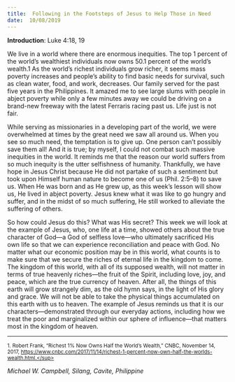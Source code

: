 ```yaml
---
title:  Following in the Footsteps of Jesus to Help Those in Need
date:  10/08/2019
---
```


**Introduction**: Luke 4:18, 19

We live in a world where there are enormous inequities. The top 1 percent of the world’s wealthiest individuals now owns 50.1 percent of the world’s wealth.1 As the world’s richest individuals grow richer, it seems mass poverty increases and people’s ability to find basic needs for survival, such as clean water, food, and work, decreases. Our family served for the past five years in the Philippines. It amazed me to see large slums with people in abject poverty while only a few minutes away we could be driving on a brand-new freeway with the latest Ferraris racing past us. Life just is not fair.

While serving as missionaries in a developing part of the world, we were overwhelmed at times by the great need we saw all around us. When you see so much need, the temptation is to give up. One person can’t possibly save them all! And it is true; by myself, I could not combat such massive inequities in the world. It reminds me that the reason our world suffers from so much inequity is the utter selfishness of humanity. Thankfully, we have hope in Jesus Christ because He did not partake of such a sentiment but took upon Himself human nature to become one of us (Phil. 2:5–8) to save us. When He was born and as He grew up, as this week’s lesson will show us, He lived in abject poverty. Jesus knew what it was like to go hungry and suffer, and in the midst of so much suffering, He still worked to alleviate the suffering of others.

So how could Jesus do this? What was His secret? This week we will look at the example of Jesus, who, one life at a time, showed others about the true character of God—a God of selfless love—who ultimately sacrificed His own life so that we can experience reconciliation and peace with God. No matter what our economic position may be in this world, what counts is to make sure that we secure the riches of eternal life in the kingdom to come. The kingdom of this world, with all of its supposed wealth, will not matter in terms of true heavenly riches—the fruit of the Spirit, including love, joy, and peace, which are the true currency of heaven. After all, the things of this earth will grow strangely dim, as the old hymn says, in the light of His glory and grace. We will not be able to take the physical things accumulated on this earth with us to heaven. The example of Jesus reminds us that it is our characters—demonstrated through our everyday actions, including how we treat the poor and marginalized within our sphere of influence—that matters most in the kingdom of heaven.

---

<sup>1. Robert Frank, “Richest 1% Now Owns Half the World’s Wealth,” CNBC, November 14, 2017, https://www.cnbc.com/2017/11/14/richest-1-percent-now-own-half-the-worlds-wealth.html.</sup>

_Michael W. Campbell, Silang, Cavite, Philippine_